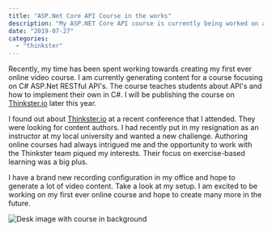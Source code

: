 ```yaml
---
title: "ASP.Net Core API Course in the works"
description: "My ASP.NET Core API course is currently being worked on and will be released very soon on Thinkster.io"
date: "2019-07-27"
categories: 
  - "thinkster"
---
```


Recently, my time has been spent working towards creating my first ever online video course. I am currently generating content for a course focusing on C# ASP.Net RESTful API's. The course teaches students about API's and how to implement their own in C#. I will be publishing the course on [Thinkster.io](https://thinkster.io) later this year.

I found out about [Thinkster.io](https://thinkster.io) at a recent conference that I attended. They were looking for content authors. I had recently put in my resignation as an instructor at my local university and wanted a new challenge. Authoring online courses had always intrigued me and the opportunity to work with the Thinkster team piqued my interests. Their focus on exercise-based learning was a big plus.

I have a brand new recording configuration in my office and hope to generate a lot of video content. Take a look at my setup. I am excited to be working on my first ever online course and hope to create many more in the future.

![Desk image with course in background](/images/forPosts/0722191823_HDR.jpg)
